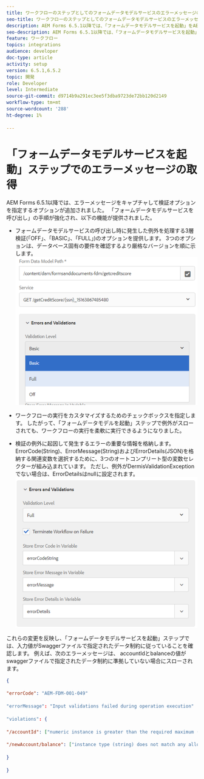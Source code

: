 ```yaml
---
title: ワークフローのステップとしてのフォームデータモデルサービスのエラーメッセージの取り込み
seo-title: ワークフローのステップとしてのフォームデータモデルサービスのエラーメッセージの取り込み
description: AEM Forms 6.5.1以降では、「フォームデータモデルサービスを起動」をAEMワークフローのステップとして使用した場合に生成されるエラーメッセージを取り込めるようになりました。 ワークフロー.
seo-description: AEM Forms 6.5.1以降では、「フォームデータモデルサービスを起動」をAEMワークフローのステップとして使用した場合に生成されるエラーメッセージを取り込めるようになりました。 ワークフロー.
feature: ワークフロー
topics: integrations
audience: developer
doc-type: article
activity: setup
version: 6.5.1,6.5.2
topic: 開発
role: Developer
level: Intermediate
source-git-commit: d9714b9a291ec3ee5f3dba9723de72bb120d2149
workflow-type: tm+mt
source-wordcount: '288'
ht-degree: 1%

---
```



# 「フォームデータモデルサービスを起動」ステップでのエラーメッセージの取得

AEM Forms 6.5.1以降では、エラーメッセージをキャプチャして検証オプションを指定するオプションが追加されました。 「フォームデータモデルサービスを呼び出し」の手順が強化され、以下の機能が提供されました。

* フォームデータモデルサービスの呼び出し時に発生した例外を処理する3層検証(「OFF」、「BASIC」、「FULL」)のオプションを提供します。 3つのオプションは、データベース固有の要件を確認するより厳格なバージョンを順に示します。
   ![検証レベル](assets/validation-level.PNG)

* ワークフローの実行をカスタマイズするためのチェックボックスを指定します。 したがって、「フォームデータモデルを起動」ステップで例外がスローされても、ワークフローの実行を柔軟に実行できるようになりました。

* 検証の例外に起因して発生するエラーの重要な情報を格納します。 ErrorCode(String)、ErrorMessage(String)およびErrorDetails(JSON)を格納する関連変数を選択するために、3つのオートコンプリート型の変数セレクターが組み込まれています。 ただし、例外がDermisValidationExceptionでない場合は、ErrorDetailsはnullに設定されます。
   ![エラーメッセージのキャプチャ](assets/fdm-error-details.PNG)

これらの変更を反映し、「フォームデータモデルサービスを起動」ステップでは、入力値がSwaggerファイルで指定されたデータ制約に従っていることを確認します。 例えば、次のエラーメッセージは、 accountIdとbalanceの値がswaggerファイルで指定されたデータ制約に準拠していない場合にスローされます。

```json
{

"errorCode": "AEM-FDM-001-049"

"errorMessage": "Input validations failed during operation execution"

"violations": {

"/accountId": ["numeric instance is greater than the required maximum (maximum: 20, found: 97)"],

"/newAccount/balance": ["instance type (string) does not match any allowed primitive type (allowed: [\"integer\",\"number\"])"]

}

}
```



